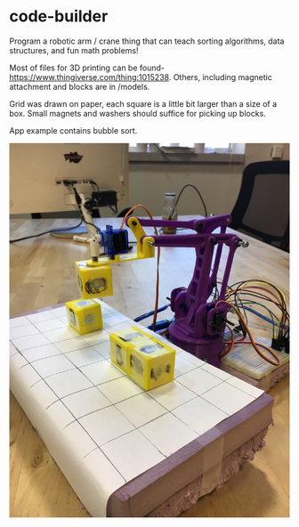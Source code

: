 # code-builder
Program a robotic arm / crane thing that can teach sorting algorithms, data structures, and fun math problems!

Most of files for 3D printing can be found- https://www.thingiverse.com/thing:1015238.
Others, including magnetic attachment and blocks are in /models. 

Grid was drawn on paper, each square is a little bit larger than a size of a box. Small magnets and washers should suffice for picking up blocks.

App example contains bubble sort.

![crane holding block](/models/crane-image.jpg?raw=true "crane holding block")
